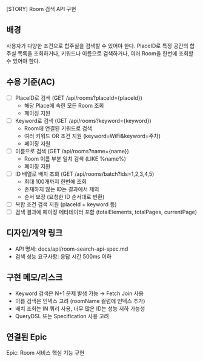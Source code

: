 [STORY] Room 검색 API 구현

## 배경
사용자가 다양한 조건으로 합주실을 검색할 수 있어야 한다.
PlaceID로 특정 공간의 합주실 목록을 조회하거나, 키워드나 이름으로 검색하거나, 여러 Room을 한번에 조회할 수 있어야 한다.

## 수용 기준(AC)
- [ ] PlaceID로 검색 (GET /api/rooms?placeId={placeId})
  - 해당 Place에 속한 모든 Room 조회
  - 페이징 지원
- [ ] Keyword로 검색 (GET /api/rooms?keyword={keyword})
  - Room에 연결된 키워드로 검색
  - 여러 키워드 OR 조건 지원 (keyword=WiFi&keyword=주차)
  - 페이징 지원
- [ ] 이름으로 검색 (GET /api/rooms?name={name})
  - Room 이름 부분 일치 검색 (LIKE %name%)
  - 페이징 지원
- [ ] ID 배열로 배치 조회 (GET /api/rooms/batch?ids=1,2,3,4,5)
  - 최대 100개까지 한번에 조회
  - 존재하지 않는 ID는 결과에서 제외
  - 순서 보장 (요청한 ID 순서대로 반환)
- [ ] 복합 조건 검색 지원 (placeId + keyword 등)
- [ ] 검색 결과에 페이징 메타데이터 포함 (totalElements, totalPages, currentPage)

## 디자인/계약 링크
- API 명세: docs/api/room-search-api-spec.md
- 검색 성능 요구사항: 응답 시간 500ms 이하

## 구현 메모/리스크
- Keyword 검색은 N+1 문제 발생 가능 → Fetch Join 사용
- 이름 검색은 인덱스 고려 (roomName 컬럼에 인덱스 추가)
- 배치 조회는 IN 쿼리 사용, 너무 많은 ID는 성능 저하 가능성
- QueryDSL 또는 Specification 사용 고려

## 연결된 Epic
Epic: Room 서비스 핵심 기능 구현
